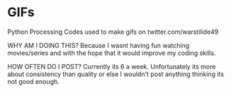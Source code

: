 # GIFs
Python Processing Codes used to make gifs on twitter.com/warstilide49 

WHY AM I DOING THIS?
Because I wasnt having fun watching movies/series and with the hope that it would improve my coding skills.

HOW OFTEN DO I POST?
Currently its 6 a week. Unfortunately its more about consistency than quality or else I wouldn't post anything thinking its not good enough.

